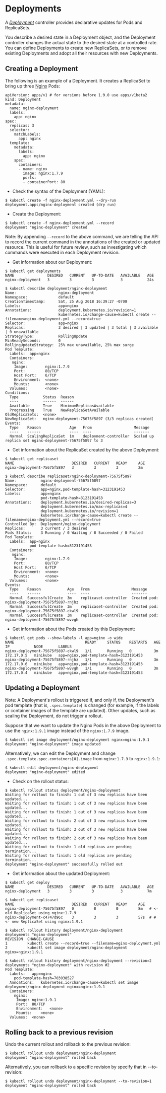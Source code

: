 # Deployments

A *[Deployment](https://kubernetes.io/docs/concepts/workloads/controllers/deployment/)* controller provides declarative updates for Pods and ReplicaSets.

You describe a desired state in a Deployment object, and the Deployment controller changes the actual state to the desired state at a controlled rate. You can define Deployments to create new ReplicaSets, or to remove existing Deployments and adopt all their resources with new Deployments.

## Creating a Deployment

The following is an example of a Deployment. It creates a ReplicaSet to bring up three [Nginx](https://hub.docker.com/_/nginx/) Pods:
```
apiVersion: apps/v1 # for versions before 1.9.0 use apps/v1beta2
kind: Deployment
metadata:
  name: nginx-deployment
  labels:
    app: nginx
spec:
  replicas: 3
  selector:
    matchLabels:
      app: nginx
  template:
    metadata:
      labels:
        app: nginx
    spec:
      containers:
      - name: nginx
        image: nginx:1.7.9
        ports:
        - containerPort: 80
```

* Check the syntax of the Deployment (YAML):
```
$ kubectl create -f nginx-deployment.yml --dry-run
deployment.apps/nginx-deployment created (dry run)
```

* Create the Deployment:
```
$ kubectl create -f nginx-deployment.yml --record
deployment "nginx-deployment" created
```
Note: By appending `--record` to the above command, we are telling the API to record the current command in the annotations of the created or updated resource. This is useful for future review, such as investigating which commands were executed in each Deployment revision.

* Get information about our Deployment:
```
$ kubectl get deployments
NAME               DESIRED   CURRENT   UP-TO-DATE   AVAILABLE   AGE
nginx-deployment   3         3         3            3           24s
```

```
$ kubectl describe deployment/nginx-deployment
Name:                   nginx-deployment
Namespace:              default
CreationTimestamp:      Sat, 25 Aug 2018 16:39:27 -0700
Labels:                 app=nginx
Annotations:            deployment.kubernetes.io/revision=1
                        kubernetes.io/change-cause=kubectl create --filename=nginx-deployment.yml --record=true
Selector:               app=nginx
Replicas:               3 desired | 3 updated | 3 total | 3 available | 0 unavailable
StrategyType:           RollingUpdate
MinReadySeconds:        0
RollingUpdateStrategy:  25% max unavailable, 25% max surge
Pod Template:
  Labels:  app=nginx
  Containers:
   nginx:
    Image:        nginx:1.7.9
    Port:         80/TCP
    Host Port:    0/TCP
    Environment:  <none>
    Mounts:       <none>
  Volumes:        <none>
Conditions:
  Type           Status  Reason
  ----           ------  ------
  Available      True    MinimumReplicasAvailable
  Progressing    True    NewReplicaSetAvailable
OldReplicaSets:  <none>
NewReplicaSet:   nginx-deployment-75675f5897 (3/3 replicas created)
Events:
  Type    Reason             Age   From                   Message
  ----    ------             ----  ----                   -------
  Normal  ScalingReplicaSet  1m    deployment-controller  Scaled up replica set nginx-deployment-75675f5897 to 3
```

* Get information about the ReplicaSet created by the above Deployment:
```
$ kubectl get replicaset
NAME                          DESIRED   CURRENT   READY     AGE
nginx-deployment-75675f5897   3         3         3         2m
```

```
$ kubectl describe replicaset/nginx-deployment-75675f5897
Name:           nginx-deployment-75675f5897
Namespace:      default
Selector:       app=nginx,pod-template-hash=3123191453
Labels:         app=nginx
                pod-template-hash=3123191453
Annotations:    deployment.kubernetes.io/desired-replicas=3
                deployment.kubernetes.io/max-replicas=4
                deployment.kubernetes.io/revision=1
                kubernetes.io/change-cause=kubectl create --filename=nginx-deployment.yml --record=true
Controlled By:  Deployment/nginx-deployment
Replicas:       3 current / 3 desired
Pods Status:    3 Running / 0 Waiting / 0 Succeeded / 0 Failed
Pod Template:
  Labels:  app=nginx
           pod-template-hash=3123191453
  Containers:
   nginx:
    Image:        nginx:1.7.9
    Port:         80/TCP
    Host Port:    0/TCP
    Environment:  <none>
    Mounts:       <none>
  Volumes:        <none>
Events:
  Type    Reason            Age   From                   Message
  ----    ------            ----  ----                   -------
  Normal  SuccessfulCreate  3m    replicaset-controller  Created pod: nginx-deployment-75675f5897-rnjhz
  Normal  SuccessfulCreate  3m    replicaset-controller  Created pod: nginx-deployment-75675f5897-ckwl9
  Normal  SuccessfulCreate  3m    replicaset-controller  Created pod: nginx-deployment-75675f5897-wvvgh
```

* Get information about the Pods created by this Deployment:
```
$ kubectl get pods --show-labels -l app=nginx -o wide
NAME                                READY     STATUS    RESTARTS   AGE       IP           NODE       LABELS
nginx-deployment-75675f5897-ckwl9   1/1       Running   0          3m        172.17.0.5   minikube   app=nginx,pod-template-hash=3123191453
nginx-deployment-75675f5897-rnjhz   1/1       Running   0          3m        172.17.0.6   minikube   app=nginx,pod-template-hash=3123191453
nginx-deployment-75675f5897-wvvgh   1/1       Running   0          3m        172.17.0.4   minikube   app=nginx,pod-template-hash=3123191453
```

## Updating a Deployment

Note: A Deployment's rollout is triggered if, and only if, the Deployment's pod template (that is, `.spec.template`) is changed (for example, if the labels or container images of the template are updated). Other updates, such as scaling the Deployment, do not trigger a rollout.

Suppose that we want to update the Nginx Pods in the above Deployment to use the `nginx:1.9.1` image instead of the `nginx:1.7.9` image.

```
$ kubectl set image deployment/nginx-deployment nginx=nginx:1.9.1
deployment "nginx-deployment" image updated
```

Alternatively, we can edit the Deployment and change `.spec.template.spec.containers[0].image` from `nginx:1.7.9` to `nginx:1.9.1`:

```
$ kubectl edit deployment/nginx-deployment
deployment "nginx-deployment" edited
```

* Check on the rollout status:
```
$ kubectl rollout status deployment/nginx-deployment
Waiting for rollout to finish: 1 out of 3 new replicas have been updated...
Waiting for rollout to finish: 1 out of 3 new replicas have been updated...
Waiting for rollout to finish: 1 out of 3 new replicas have been updated...
Waiting for rollout to finish: 2 out of 3 new replicas have been updated...
Waiting for rollout to finish: 2 out of 3 new replicas have been updated...
Waiting for rollout to finish: 2 out of 3 new replicas have been updated...
Waiting for rollout to finish: 1 old replicas are pending termination...
Waiting for rollout to finish: 1 old replicas are pending termination...
deployment "nginx-deployment" successfully rolled out
```

* Get information about the updated Deployment:
```
$ kubectl get deploy
NAME               DESIRED   CURRENT   UP-TO-DATE   AVAILABLE   AGE
nginx-deployment   3         3         3            3           7m
 
$ kubectl get replicaset
NAME                          DESIRED   CURRENT   READY     AGE
nginx-deployment-75675f5897   0         0         0         8m   # <- old ReplicaSet using nginx:1.7.9
nginx-deployment-c4747d96c    3         3         3         57s  # # <- new ReplicaSet using nginx:1.9.1

$ kubectl rollout history deployment/nginx-deployment
deployments "nginx-deployment"
REVISION  CHANGE-CAUSE
1         kubectl create --record=true --filename=nginx-deployment.yml
2         kubectl set image deployment/nginx-deployment nginx=nginx:1.9.1

$ kubectl rollout history deployment/nginx-deployment --revision=2
deployments "nginx-deployment" with revision #2
Pod Template:
  Labels:	app=nginx
	pod-template-hash=703038527
  Annoations:	kubernetes.io/change-cause=kubectl set image deployment/nginx-deployment nginx=nginx:1.9.1
  Containers:
    nginx:
     Image:	nginx:1.9.1
     Port:	80/TCP
     Environment:	<none>
     Mounts:	<none>
  Volumes:	<none>
```

## Rolling back to a previous revision

Undo the current rollout and rollback to the previous revision:
```
$ kubectl rollout undo deployment/nginx-deployment
deployment "nginx-deployment" rolled back
```

Alternatively, you can rollback to a specific revision by specify that in --to-revision:
```
$ kubectl rollout undo deployment/nginx-deployment --to-revision=1
deployment "nginx-deployment" rolled back
```
